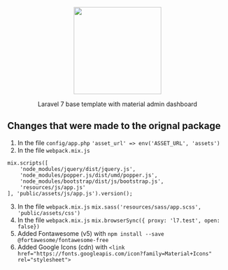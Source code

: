 <p align="center"><img src="https://res.cloudinary.com/auxe/image/upload/v1584899634/auxe/auxeBlack220x51_gqqucy.png" width="200"></p>

<p align="center">Laravel 7 base template with material admin dashboard</p>

## Changes that were made to the orignal package

1. In the file `config/app.php` `'asset_url' => env('ASSET_URL', 'assets')`
2. In the file `webpack.mix.js`  
```
mix.scripts([  
    'node_modules/jquery/dist/jquery.js',  
    'node_modules/popper.js/dist/umd/popper.js',  
    'node_modules/bootstrap/dist/js/bootstrap.js',  
    'resources/js/app.js'  
], 'public/assets/js/app.js').version();  
```
3. In the file `webpack.mix.js` `mix.sass('resources/sass/app.scss', 'public/assets/css')`
4. In the file `webpack.mix.js` `mix.browserSync({ proxy: 'l7.test', open: false})`
5. Added Fontawesome (v5) with `npm install --save @fortawesome/fontawesome-free`
6. Added Google Icons (cdn) with `<link href="https://fonts.googleapis.com/icon?family=Material+Icons" rel="stylesheet">`
